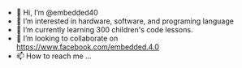 - 👋 Hi, I’m @embedded40
- 👀 I’m interested in hardware, software, and programing language 
- 🌱 I’m currently learning 300 children's code lessons.
- 💞️ I’m looking to collaborate on https://www.facebook.com/embedded.4.0
- 📫 How to reach me ...

<!---
embedded40/embedded40 is a ✨ special ✨ repository because its `README.md` (this file) appears on your GitHub profile.
You can click the Preview link to take a look at your changes.
--->
